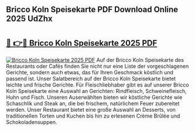 ## Bricco Koln Speisekarte PDF Download Online 2025 UdZhx

# <h2><a href="http://gcaclf.nevu.top/?p=Bricco+Koln+Speisekarte">🔗 👉🔴 Bricco Koln Speisekarte 2025 PDF</a></h2>

[![Bricco Koln Speisekarte 2025 PDF](https://i.imgur.com/dBaPXMq.png)](http://gcaclf.nevu.top/?p=Bricco+Koln+Speisekarte)
Auf der Bricco Koln Speisekarte des Restaurants oder Cafés finden Sie nicht nur eine Liste der vorgeschlagenen Gerichte, sondern auch etwas, das für Ihren Geschmack köstlich und passend ist. Unser Salatbereich auf der Bricco Koln Speisekarte bietet leichte und frische Gerichte. Für Fleischliebhaber gibt es auf unserer Bricco Koln Speisekarte eine Auswahl an Gerichten: Rindfleisch, Schweinefleisch, Huhn und Fisch. Unseren Auserwählten bieten wir köstliche Gerichte wie Schaschlik und Steak an, die bei frischem, natürlichem Feuer zubereitet werden. Unser Restaurant bietet eine große Auswahl an Desserts, von traditionellen Torten und Kuchen bis hin zu erlesenen Crème Brûlée und Schokoladensuppen.
